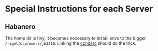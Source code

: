 # Special Instructions for each Server

## Habanero
The home dir is tiny, it becomes necessary to install envs to the bigger `/rigel/ocp/users/jb3210`. Linking the [condarc](https://github.com/jbusecke/server_setup/blob/master/dotfiles/conda/condarc_habanero) should do the trick.
